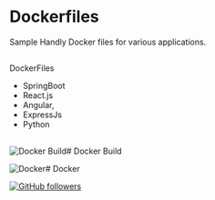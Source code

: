 # Dockerfiles
Sample Handly Docker files for various applications.
##

DockerFiles

- SpringBoot
- React.js
- Angular,
- ExpressJs
- Python

##
##
##


![Docker Build](https://cultivatehq.com/images/posts/docker.jpg)# Docker Build

![Docker](https://www.nclouds.com/blog/wp-content/uploads/2018/10/reduce_docker_image_size_by_45.jpg)# Docker




[![GitHub followers](https://img.shields.io/github/followers/sarat9.svg?label=Follow%20@sarat9&style=social)](https://github.com/sarat9/)
